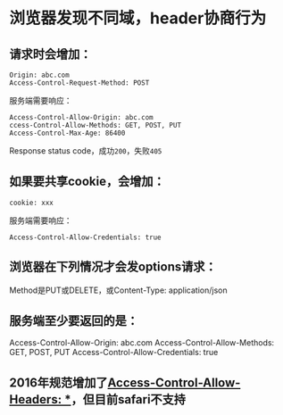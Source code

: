 # 浏览器发现不同域，header协商行为

## 请求时会增加：

```
Origin: abc.com
Access-Control-Request-Method: POST
```
服务端需要响应：
```
Access-Control-Allow-Origin: abc.com
ccess-Control-Allow-Methods: GET, POST, PUT
Access-Control-Max-Age: 86400
```

Response status code，成功`200`，失败`405`

## 如果要共享cookie，会增加：
```
cookie: xxx
```
服务端需要响应：
```
Access-Control-Allow-Credentials: true
```

## 浏览器在下列情况才会发options请求：
Method是PUT或DELETE，或Content-Type: application/json

## 服务端至少要返回的是：
Access-Control-Allow-Origin: abc.com
Access-Control-Allow-Methods: GET, POST, PUT
Access-Control-Allow-Credentials: true



## 2016年规范增加了[Access-Control-Allow-Headers: *](https://caniuse.com/?search=Access-Control-Allow-Headers%3A%20*)，但目前safari不支持
